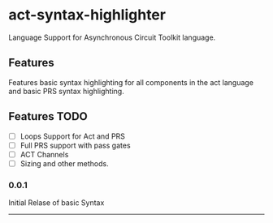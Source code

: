 # act-syntax-highlighter

Language Support for Asynchronous Circuit Toolkit language.

## Features

Features basic syntax highlighting for all components in the act language and basic PRS syntax highlighting.

## Features TODO

- [ ] Loops Support for Act and PRS
- [ ] Full PRS support with pass gates
- [ ] ACT Channels
- [ ] Sizing and other methods.

### 0.0.1

Initial Relase of basic Syntax

---
